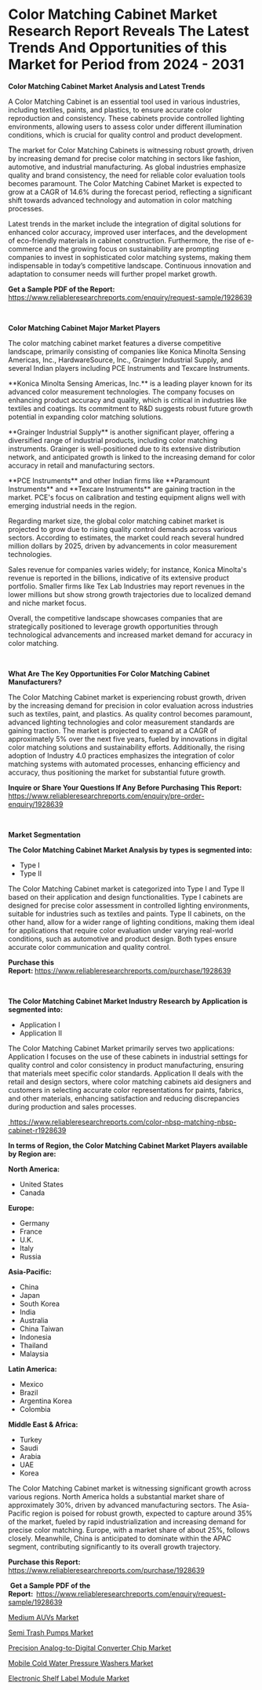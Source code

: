 <p><h1>Color Matching Cabinet Market Research Report Reveals The Latest Trends And Opportunities of this Market for Period from 2024 - 2031</h1></p><p><strong>Color Matching Cabinet Market Analysis and Latest Trends</strong></p>
<p><p>A Color Matching Cabinet is an essential tool used in various industries, including textiles, paints, and plastics, to ensure accurate color reproduction and consistency. These cabinets provide controlled lighting environments, allowing users to assess color under different illumination conditions, which is crucial for quality control and product development. </p><p>The market for Color Matching Cabinets is witnessing robust growth, driven by increasing demand for precise color matching in sectors like fashion, automotive, and industrial manufacturing. As global industries emphasize quality and brand consistency, the need for reliable color evaluation tools becomes paramount. The Color Matching Cabinet Market is expected to grow at a CAGR of 14.6% during the forecast period, reflecting a significant shift towards advanced technology and automation in color matching processes.</p><p>Latest trends in the market include the integration of digital solutions for enhanced color accuracy, improved user interfaces, and the development of eco-friendly materials in cabinet construction. Furthermore, the rise of e-commerce and the growing focus on sustainability are prompting companies to invest in sophisticated color matching systems, making them indispensable in today’s competitive landscape. Continuous innovation and adaptation to consumer needs will further propel market growth.</p></p>
<p><strong>Get a Sample PDF of the Report:&nbsp;</strong> <a href="https://www.reliableresearchreports.com/enquiry/request-sample/1928639?utm_campaign=28&utm_medium=2&utm_source=Github&utm_content=ia&utm_term=25102024&utm_id=color-matching-cabinet">https://www.reliableresearchreports.com/enquiry/request-sample/1928639</a></p>
<p>&nbsp;</p>
<p><strong>Color Matching Cabinet Major Market Players</strong></p>
<p><p>The color matching cabinet market features a diverse competitive landscape, primarily consisting of companies like Konica Minolta Sensing Americas, Inc., HardwareSource, Inc., Grainger Industrial Supply, and several Indian players including PCE Instruments and Texcare Instruments. </p><p>**Konica Minolta Sensing Americas, Inc.** is a leading player known for its advanced color measurement technologies. The company focuses on enhancing product accuracy and quality, which is critical in industries like textiles and coatings. Its commitment to R&D suggests robust future growth potential in expanding color matching solutions.</p><p>**Grainger Industrial Supply** is another significant player, offering a diversified range of industrial products, including color matching instruments. Grainger is well-positioned due to its extensive distribution network, and anticipated growth is linked to the increasing demand for color accuracy in retail and manufacturing sectors.</p><p>**PCE Instruments** and other Indian firms like **Paramount Instruments** and **Texcare Instruments** are gaining traction in the market. PCE's focus on calibration and testing equipment aligns well with emerging industrial needs in the region. </p><p>Regarding market size, the global color matching cabinet market is projected to grow due to rising quality control demands across various sectors. According to estimates, the market could reach several hundred million dollars by 2025, driven by advancements in color measurement technologies.</p><p>Sales revenue for companies varies widely; for instance, Konica Minolta's revenue is reported in the billions, indicative of its extensive product portfolio. Smaller firms like Tex Lab Industries may report revenues in the lower millions but show strong growth trajectories due to localized demand and niche market focus.</p><p>Overall, the competitive landscape showcases companies that are strategically positioned to leverage growth opportunities through technological advancements and increased market demand for accuracy in color matching.</p></p>
<p>&nbsp;</p>
<p><strong>What Are The Key Opportunities For Color Matching Cabinet Manufacturers?</strong></p>
<p><p>The Color Matching Cabinet market is experiencing robust growth, driven by the increasing demand for precision in color evaluation across industries such as textiles, paint, and plastics. As quality control becomes paramount, advanced lighting technologies and color measurement standards are gaining traction. The market is projected to expand at a CAGR of approximately 5% over the next five years, fueled by innovations in digital color matching solutions and sustainability efforts. Additionally, the rising adoption of Industry 4.0 practices emphasizes the integration of color matching systems with automated processes, enhancing efficiency and accuracy, thus positioning the market for substantial future growth.</p></p>
<p><strong>Inquire or Share Your Questions If Any Before Purchasing This Report:</strong> <a href="https://www.reliableresearchreports.com/enquiry/pre-order-enquiry/1928639?utm_campaign=28&utm_medium=2&utm_source=Github&utm_content=ia&utm_term=25102024&utm_id=color-matching-cabinet">https://www.reliableresearchreports.com/enquiry/pre-order-enquiry/1928639</a></p>
<p>&nbsp;</p>
<p><strong>Market Segmentation</strong></p>
<p><strong>The Color Matching Cabinet Market Analysis by types is segmented into:</strong></p>
<p><ul><li>Type I</li><li>Type II</li></ul></p>
<p><p>The Color Matching Cabinet market is categorized into Type I and Type II based on their application and design functionalities. Type I cabinets are designed for precise color assessment in controlled lighting environments, suitable for industries such as textiles and paints. Type II cabinets, on the other hand, allow for a wider range of lighting conditions, making them ideal for applications that require color evaluation under varying real-world conditions, such as automotive and product design. Both types ensure accurate color communication and quality control.</p></p>
<p><strong>Purchase this Report:&nbsp;</strong><a href="https://www.reliableresearchreports.com/purchase/1928639?utm_campaign=28&utm_medium=2&utm_source=Github&utm_content=ia&utm_term=25102024&utm_id=color-matching-cabinet">https://www.reliableresearchreports.com/purchase/1928639</a></p>
<p>&nbsp;</p>
<p><strong>The Color Matching Cabinet Market Industry Research by Application is segmented into:</strong></p>
<p><ul><li>Application I</li><li>Application II</li></ul></p>
<p><p>The Color Matching Cabinet Market primarily serves two applications: Application I focuses on the use of these cabinets in industrial settings for quality control and color consistency in product manufacturing, ensuring that materials meet specific color standards. Application II deals with the retail and design sectors, where color matching cabinets aid designers and customers in selecting accurate color representations for paints, fabrics, and other materials, enhancing satisfaction and reducing discrepancies during production and sales processes.</p></p>
<p><a href="https://www.reliableresearchreports.com/color-nbsp-matching-nbsp-cabinet-r1928639?utm_campaign=28&utm_medium=2&utm_source=Github&utm_content=ia&utm_term=25102024&utm_id=color-matching-cabinet">&nbsp;https://www.reliableresearchreports.com/color-nbsp-matching-nbsp-cabinet-r1928639</a></p>
<p><strong>In terms of Region, the Color Matching Cabinet Market Players available by Region are:</strong></p>
<p>
    <p> <strong> North America: </strong>
        <ul>
            <li>United States</li>
            <li>Canada</li>
        </ul>
        </p> 
    <p> <strong> Europe: </strong>
        <ul>
            <li>Germany</li>
            <li>France</li>
            <li>U.K.</li>
            <li>Italy</li>
            <li>Russia</li>
        </ul>
        </p> 
    <p> <strong> Asia-Pacific: </strong>
        <ul>
            <li>China</li>
            <li>Japan</li>
            <li>South Korea</li>
            <li>India</li>
            <li>Australia</li>
            <li>China Taiwan</li>
            <li>Indonesia</li>
            <li>Thailand</li>
            <li>Malaysia</li>
        </ul>
        </p> 
    <p> <strong> Latin America: </strong>
        <ul>
            <li>Mexico</li>
            <li>Brazil</li>
            <li>Argentina Korea</li>
            <li>Colombia</li>
        </ul>
        </p> 
    <p> <strong> Middle East & Africa: </strong>
        <ul>
            <li>Turkey</li>
            <li>Saudi</li>
            <li>Arabia</li>
            <li>UAE</li>
            <li>Korea</li>
        </ul>
    </p>
    </p>
<p><p>The Color Matching Cabinet market is witnessing significant growth across various regions. North America holds a substantial market share of approximately 30%, driven by advanced manufacturing sectors. The Asia-Pacific region is poised for robust growth, expected to capture around 35% of the market, fueled by rapid industrialization and increasing demand for precise color matching. Europe, with a market share of about 25%, follows closely. Meanwhile, China is anticipated to dominate within the APAC segment, contributing significantly to its overall growth trajectory.</p></p>
<p><strong>Purchase this Report: </strong><a href="https://www.reliableresearchreports.com/purchase/1928639?utm_campaign=28&utm_medium=2&utm_source=Github&utm_content=ia&utm_term=25102024&utm_id=color-matching-cabinet">https://www.reliableresearchreports.com/purchase/1928639</a></p>
<p>&nbsp;<strong>Get a Sample PDF of the Report:&nbsp;&nbsp;</strong><a href="https://www.reliableresearchreports.com/enquiry/request-sample/1928639?utm_campaign=28&utm_medium=2&utm_source=Github&utm_content=ia&utm_term=25102024&utm_id=color-matching-cabinet">https://www.reliableresearchreports.com/enquiry/request-sample/1928639</a></p>
<p><strong></strong></p>
<p><p><a href="https://github.com/RuthLucas64/Market-Research-Report-List-1/blob/main/medium-auvs-market.md?utm_campaign=28&utm_medium=2&utm_source=Github&utm_content=ia&utm_term=25102024&utm_id=color-matching-cabinet">Medium AUVs Market</a></p><p><a href="https://issuu.com/reportprime-2/docs/semi-trash-pumps-market-size-2030.p_872189aa2f6a24?utm_campaign=28&utm_medium=2&utm_source=Github&utm_content=ia&utm_term=25102024&utm_id=color-matching-cabinet">Semi Trash Pumps Market</a></p><p><a href="https://www.linkedin.com/pulse/precision-analog-to-digital-converter-chip-market-overview-gv7xf?utm_campaign=28&utm_medium=2&utm_source=Github&utm_content=ia&utm_term=25102024&utm_id=color-matching-cabinet">Precision Analog-to-Digital Converter Chip Market</a></p><p><a href="https://issuu.com/reportprime-2/docs/mobile-cold-water-pressure-washers-_8afb375ced5de7?utm_campaign=28&utm_medium=2&utm_source=Github&utm_content=ia&utm_term=25102024&utm_id=color-matching-cabinet">Mobile Cold Water Pressure Washers Market</a></p><p><a href="https://www.linkedin.com/pulse/global-electronic-shelf-label-module-market-trends-innovations-9xnxf?utm_campaign=28&utm_medium=2&utm_source=Github&utm_content=ia&utm_term=25102024&utm_id=color-matching-cabinet">Electronic Shelf Label Module Market</a></p></p>